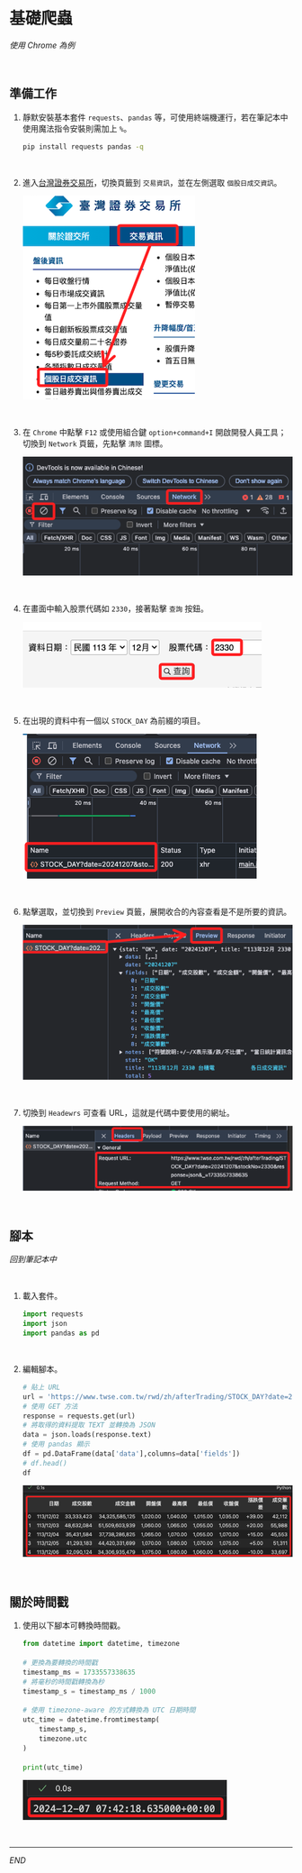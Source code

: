 # 基礎爬蟲

_使用 Chrome 為例_

<br>

## 準備工作

1. 靜默安裝基本套件 `requests`、`pandas` 等，可使用終端機運行，若在筆記本中使用魔法指令安裝則需加上 `%`。

    ```bash
    pip install requests pandas -q
    ```

<br>

2. 進入[台灣證券交易所](https://www.twse.com.tw/zh/index.html)，切換頁籤到 `交易資訊`，並在左側選取 `個股日成交資訊`。

    ![](images/img_01.png)

<br>

3. 在 `Chrome` 中點擊 `F12` 或使用組合鍵 `option+command+I` 開啟開發人員工具；切換到 `Network` 頁籤，先點擊 `清除` 圖標。

    ![](images/img_03.png)

<br>

4. 在畫面中輸入股票代碼如 `2330`，接著點擊 `查詢` 按鈕。

    ![](images/img_02.png)

<br>

5. 在出現的資料中有一個以 `STOCK_DAY` 為前綴的項目。

    ![](images/img_04.png)

<br>

6. 點擊選取，並切換到 `Preview` 頁籤，展開收合的內容查看是不是所要的資訊。

    ![](images/img_05.png)

<br>

7. 切換到 `Headewrs` 可查看 URL，這就是代碼中要使用的網址。

    ![](images/img_06.png)

<br>

## 腳本

_回到筆記本中_

<br>

1. 載入套件。

    ```python
    import requests 
    import json
    import pandas as pd
    ```

<br>

2. 編輯腳本。

    ```python
    # 貼上 URL
    url = 'https://www.twse.com.tw/rwd/zh/afterTrading/STOCK_DAY?date=20241207&stockNo=2330&response=json&_=1733557338635'
    # 使用 GET 方法
    response = requests.get(url)
    # 將取得的資料提取 TEXT 並轉換為 JSON
    data = json.loads(response.text)
    # 使用 pandas 顯示
    df = pd.DataFrame(data['data'],columns=data['fields'])
    # df.head()
    df
    ```

    ![](images/img_07.png)

<br>

## 關於時間戳

1. 使用以下腳本可轉換時間戳。

    ```python
    from datetime import datetime, timezone

    # 更換為要轉換的時間戳
    timestamp_ms = 1733557338635
    # 將毫秒的時間戳轉換為秒
    timestamp_s = timestamp_ms / 1000

    # 使用 timezone-aware 的方式轉換為 UTC 日期時間
    utc_time = datetime.fromtimestamp(
        timestamp_s, 
        timezone.utc
    )

    print(utc_time)
    ```

    ![](images/img_48.png)

<br>

___

_END_